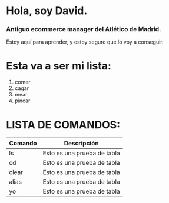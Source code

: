 # Hola, soy David.
### Antiguo ecommerce manager del Atlético de Madrid.  

 Estoy aquí para aprender, y estoy seguro que lo voy a conseguir.
 
 # Esta va a ser mi lista:
 1. comer
 2. cagar
 3. mear
 4. pincar

# LISTA DE COMANDOS:
| Comando | Descripción                 |
|---------|-----------------------------|
 | ls     | Esto es una prueba de tabla |
 | cd     | Esto es una prueba de tabla |
 | clear  | Esto es una prueba de tabla |
 | alias  | Esto es una prueba de tabla |
 | yo     | Esto es una prueba de tabla |

